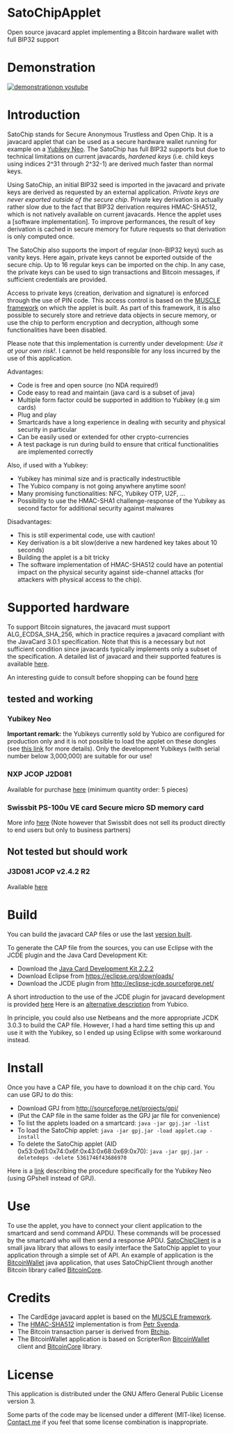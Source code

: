 # SatoChipApplet
Open source javacard applet implementing a Bitcoin hardware wallet with full BIP32 support

# Demonstration 

[![demonstrationon youtube](http://img.youtube.com/vi/ADWikh8Fxdk/0.jpg)](http://www.youtube.com/watch?v=ADWikh8Fxdk)

# Introduction

SatoChip stands for Secure Anonymous Trustless and Open Chip. It is a javacard applet that can be used as a secure hardware wallet running for example on a [Yubikey Neo](https://store.yubico.com/store/catalog/product_info.php?ref=368&products_id=72&affiliate_banner_id=1). The SatoChip has full BIP32 supports but due to technical limitations on current javacards, *hardened keys* (i.e. child keys using indices 2^31 through 2^32-1) are derived much faster than normal keys.

Using SatoChip, an initial BIP32 seed is imported in the javacard and private keys are derived as requested by an external application. *Private keys are never exported outside of the secure chip*. Private key derivation is actually rather slow due to the fact that BIP32 derivation requires HMAC-SHA512, which is not natively available on current javacards. Hence the applet uses a [software implementation]. To improve performances, the result of key derivation is cached in secure memory for future requests so that derivation is only computed once.

The SatoChip also supports the import of regular (non-BIP32 keys) such as vanity keys. Here again, private keys cannot be exported outside of the secure chip. Up to 16 regular keys can be imported on the chip. In any case, the private keys can be used to sign transactions and Bitcoin messages, if sufficient credentials are provided.

Access to private keys (creation, derivation and signature) is enforced through the use of PIN code. This access control is based on the [MUSCLE framework](http://pcsclite.alioth.debian.org/musclecard.com/index.html) on which the applet is built. As part of this framework, it is also possible to securely store and retrieve data objects in secure memory, or use the chip to perform encryption and decryption, although some functionalities have been disabled.

Please note that this implementation is currently under development: *Use it at your own risk!*. I cannot be held responsible for any loss incurred by the use of this application. 

Advantages:
- Code is free and open source (no NDA required!)
- Code easy to read and maintain (java card is a subset of java)
- Multiple form factor could be supported in addition to Yubikey (e.g sim cards)
- Plug and play
- Smartcards have a long experience in dealing with security and physical security in particular
- Can be easily used or extended for other crypto-currencies
- A test package is run during build to ensure that critical functionalities are implemented correctly

Also, if used with a Yubikey:
- Yubikey has minimal size and is practically indestructible
- The Yubico company is not going anywhere anytime soon! 
- Many promising functionalities: NFC, Yubikey OTP, U2F, ...
- Possibility to use the HMAC-SHA1 challenge-response of the Yubikey as second factor for additional security against malwares

Disadvantages:
- This is still experimental code, use with caution!
- Key derivation is a bit slow(derive a new hardened key takes about 10 seconds)
- Building the applet is a bit tricky
- The software implementation of HMAC-SHA512 could have an potential impact on the physical security against side-channel attacks (for attackers with physical access to the chip).

# Supported hardware

To support Bitcoin signatures, the javacard must support ALG_ECDSA_SHA_256, which in practice requires a javacard compliant with the JavaCard 3.0.1 specification. Note that this is a necessary but not sufficient condition since javacards typically implements only a subset of the specification.
A detailed list of javacard and their supported features is available [here](http://www.fi.muni.cz/~xsvenda/jcsupport.html).

An interesting guide to consult before shopping can be found [here](https://github.com/martinpaljak/GlobalPlatformPro/tree/master/docs/JavaCardBuyersGuide)

## tested and working

### Yubikey Neo
**Important remark:** the Yubikeys currently sold by Yubico are configured for production only and it is not possible to load the applet on these dongles (see [this link](https://www.yubico.com/2014/07/yubikey-neo-updates/) for more details). Only the development Yubikeys (with serial number below 3,000,000) are suitable for our use! 

### NXP JCOP J2D081
Available for purchase [here](http://www.javacardsdk.com/Index.aspx?p0=AAT1P0000012&p1=1&p2=1&p3=1&p4=0&p5=1) (minimum quantity order: 5 pieces)

### Swissbit PS-100u VE card Secure micro SD memory card
More info [here](http://www.swissbit.com/index.php?option=com_content&view=article&id=293&Itemid=601)
(Note however that Swissbit does not sell its product directly to end users but only to business partners)

## Not tested but should work

### J3D081 JCOP v2.4.2 R2
Available [here](http://www.motechno.com/javacard3.0.html)


# Build

You can build the javacard CAP files or use the last [version built](https://github.com/Toporin/SatoChipApplet/blob/master/src/org/satochip/applet/javacard/applet.cap).

To generate the CAP file from the sources, you can use Eclipse with the JCDE plugin and the Java Card Development Kit:

- Download the [Java Card Development Kit 2.2.2](http://www.oracle.com/technetwork/java/javasebusiness/downloads/java-archive-downloads-javame-419430.html#java_card_kit-2.2.2-oth-JPR) 
- Download Eclipse from https://eclipse.org/downloads/
- Download the JCDE plugin from http://eclipse-jcde.sourceforge.net/

A short introduction to the use of the JCDE plugin for javacard development is provided [here](http://eclipse-jcde.sourceforge.net/user-guide.htm)
Here is an [alternative description](https://github.com/Yubico/ykneo-openpgp/blob/master/doc/Building.txt) from Yubico. 

In principle, you could also use Netbeans and the more appropriate JCDK 3.0.3 to build the CAP file. However, I had a hard time setting this up and use it with the Yubikey, so I ended up using Eclipse with some workaround instead. 

# Install

Once you have a CAP file, you have to download it on the chip card. You can use GPJ to do this:

- Download GPJ from http://sourceforge.net/projects/gpj/
- (Put the CAP file in the same folder as the GPJ jar file for convenience)
- To list the applets loaded on a smartcard: `java -jar gpj.jar -list`
- To load the SatoChip applet: `java -jar gpj.jar -load applet.cap -install`
- To delete the SatoChip applet (AID 0x53:0x61:0x74:0x6f:0x43:0x68:0x69:0x70): `java -jar gpj.jar -deletedeps -delete 5361746f43686970`

Here is a [link](http://forum.yubico.com/viewtopic.php?ref=368&f=26&t=1159) describing the procedure specifically for the Yubikey Neo (using GPshell instead of GPJ).

# Use

To use the applet, you have to connect your client application to the smartcard and send command APDU. These commands will be processed by the smartcard who will then send a response APDU. [SatoChipClient](https://github.com/Toporin/SatoChipClient) is a small java library that allows to easily interface the SatoChip applet to your application through a simple set of API.
An example of application is the [BitcoinWallet](https://github.com/Toporin/BitcoinWallet) java application, that uses SatoChipClient through another Bitcoin library called [BitcoinCore](https://github.com/Toporin/BitcoinCore).  

# Credits

- The CardEdge javacard applet is based on the [MUSCLE framework](http://pcsclite.alioth.debian.org/musclecard.com/info.html).
- The [HMAC-SHA512](http://www.fi.muni.cz/~xsvenda/jcalgs.html#sha2) implementation is from [Petr Svenda](http://www.fi.muni.cz/~xsvenda/).
- The Bitcoin transaction parser is derived from [Btchip](https://github.com/LedgerHQ/btchipJC).
- The BitcoinWallet application is based on ScripterRon [BitcoinWallet](https://github.com/ScripterRon/BitcoinWallet) client and [BitcoinCore](https://github.com/ScripterRon/BitcoinCore) library.

# License

This application is distributed under the GNU Affero General Public License version 3.

Some parts of the code may be licensed under a different (MIT-like) license. [Contact me](mailto:satochip.wallet@gmail.com) if you feel that some license combination is inappropriate.

